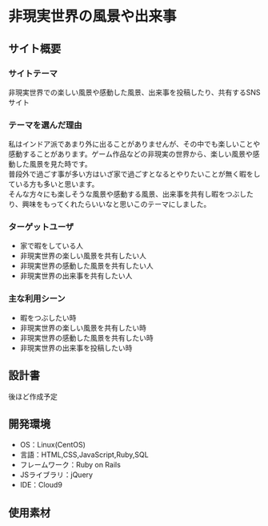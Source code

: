 # 非現実世界の風景や出来事
## サイト概要
### サイトテーマ
非現実世界での楽しい風景や感動した風景、出来事を投稿したり、共有するSNSサイト

### テーマを選んだ理由
私はインドア派であまり外に出ることがありませんが、その中でも楽しいことや感動することがあります。ゲーム作品などの非現実の世界から、楽しい風景や感動した風景を見た時です。<br>
普段外で過ごす事が多い方はいざ家で過ごすとなるとやりたいことが無く暇をしている方も多いと思います。<br>
そんな方々にも楽しそうな風景や感動する風景、出来事を共有し暇をつぶしたり、興味をもってくれたらいいなと思いこのテーマにしました。<br>

### ターゲットユーザ
- 家で暇をしている人
- 非現実世界の楽しい風景を共有したい人
- 非現実世界の感動した風景を共有したい人
- 非現実世界の出来事を共有したい人

### 主な利用シーン
- 暇をつぶしたい時
- 非現実世界の楽しい風景を共有したい時
- 非現実世界の感動した風景を共有したい時
- 非現実世界の出来事を投稿したい時

## 設計書
後ほど作成予定

## 開発環境
- OS：Linux(CentOS)
- 言語：HTML,CSS,JavaScript,Ruby,SQL
- フレームワーク：Ruby on Rails
- JSライブラリ：jQuery
- IDE：Cloud9

## 使用素材
